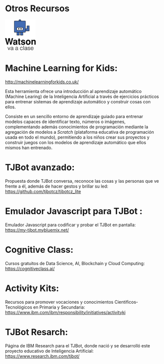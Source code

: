 # Otros Recursos


<img id="img1" src="files/img/tj.png" width="100" height="100"><br> 

# Machine Learning for Kids: 

http://machinelearningforkids.co.uk/

Esta herramienta ofrece una introducción al aprendizaje automático (Machine Learing) de la Inteligencia Artificial a través de ejercicios prácticos para entrenar sistemas de aprendizaje automático y construir cosas con ellos.

Consiste en un sencillo entorno de aprendizaje guiado para entrenar modelos capaces de identificar texto, números o imágenes, complementando además conocimientos de programación mediante la agregación de modelos a *Scratch* (plataforma educativa de programación usada en todo el mundo), permitiendo a los niños crear sus proyectos y construir juegos con los modelos de aprendizaje automático que ellos mismos han entrenado.


# TJBot avanzado: 
Propuesta donde TJBot conversa, reconoce las cosas y las personas que ve frente a él, además de hacer gestos y brillar su led: https://github.com/tjbotcz/tjbotcz_lite
 
# Emulador Javascript para TJBot : 
Emulador Javascript para codificar y probar el TJBot en pantalla: <a href="https://my-tjbot.mybluemix.net">
https://my-tjbot.mybluemix.net/ </a>

# Cognitive Class: 
Cursos gratuitos de Data Science, AI, Blockchain y Cloud Computing: <a href="https://cognitiveclass.ai/">
https://cognitiveclass.ai/</a>

# Activity Kits:
Recursos para promover vocaciones y conocimientos Cientificos-Tecnológicos en Primaria y Secundaria: https://www.ibm.com/ibm/responsibility/initiatives/activityki

# TJBot Resarch:
Página de IBM Research para el TJBot, donde nació y se desarrolló este proyecto educativo de Inteligencia Artificial: <a href="https://www.research.ibm.com/tjbot/"> https://www.research.ibm.com/tjbot/</a>






